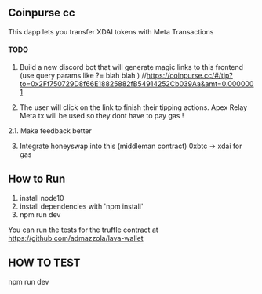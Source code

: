 
 ## Coinpurse cc 


 This dapp lets you transfer XDAI tokens with Meta Transactions


#### TODO 
1. Build a new discord bot that will generate magic links to this frontend  (use query params like ?= blah blah )
  //https://coinpurse.cc/#/tip?to=0x2Ff750729D8f66E18825882fB54914252Cb039Aa&amt=0.0000001

2. The user will click on the link to finish their tipping actions.  Apex Relay Meta tx will be used so they dont have to pay gas ! 

2.1. Make feedback better 

3. Integrate honeyswap into this (middleman contract)   0xbtc -> xdai for gas 
 
  




## How to Run
1. install node10
2. install dependencies with 'npm install'
3.  npm run dev



  You can run the tests for the truffle contract at https://github.com/admazzola/lava-wallet






## HOW TO TEST
npm run dev
